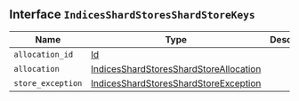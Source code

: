 ## Interface `IndicesShardStoresShardStoreKeys`

| Name | Type | Description |
| - | - | - |
| `allocation_id` | [Id](./Id.md) | &nbsp; |
| `allocation` | [IndicesShardStoresShardStoreAllocation](./IndicesShardStoresShardStoreAllocation.md) | &nbsp; |
| `store_exception` | [IndicesShardStoresShardStoreException](./IndicesShardStoresShardStoreException.md) | &nbsp; |
